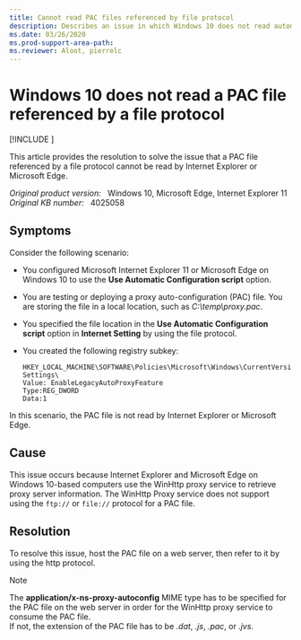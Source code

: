 ```yaml
---
title: Cannot read PAC files referenced by file protocol
description: Describes an issue in which Windows 10 does not read automatic proxy configuration file referenced using the file protocol.
ms.date: 03/26/2020
ms.prod-support-area-path: 
ms.reviewer: Aloot, pierrelc
---
```

# Windows 10 does not read a PAC file referenced by a file protocol

[!INCLUDE [](../includes/browsers-important.md)]

This article provides the resolution to solve the issue that a PAC file referenced by a file protocol cannot be read by Internet Explorer or Microsoft Edge.

_Original product version:_ &nbsp; Windows 10, Microsoft Edge, Internet Explorer 11  
_Original KB number:_ &nbsp; 4025058

## Symptoms

Consider the following scenario:

- You configured Microsoft Internet Explorer 11 or Microsoft Edge on Windows 10 to use the **Use Automatic Configuration script** option.
- You are testing or deploying a proxy auto-configuration (PAC) file. You are storing the file in a local location, such as *C:\temp\proxy.pac*.
- You specified the file location in the **Use Automatic Configuration script** option in **Internet Setting** by using the file protocol.
- You created the following registry subkey:

    ```console
    HKEY_LOCAL_MACHINE\SOFTWARE\Policies\Microsoft\Windows\CurrentVersion\Internet Settings\  
    Value: EnableLegacyAutoProxyFeature  
    Type:REG_DWORD  
    Data:1
    ```

In this scenario, the PAC file is not read by Internet Explorer or Microsoft Edge.

## Cause

This issue occurs because Internet Explorer and Microsoft Edge on Windows 10-based computers use the WinHttp proxy service to retrieve proxy server information. The WinHttp Proxy service does not support using the `ftp://` or `file://` protocol for a PAC file.

## Resolution

To resolve this issue, host the PAC file on a web server, then refer to it by using the http protocol.

> [!NOTE]
> The **application/x-ns-proxy-autoconfig** MIME type has to be specified for the PAC file on the web server in order for the WinHttp proxy service to consume the PAC file.  
> If not, the extension of the PAC file has to be *.dat*, *.js*, *.pac*, or *.jvs*.
